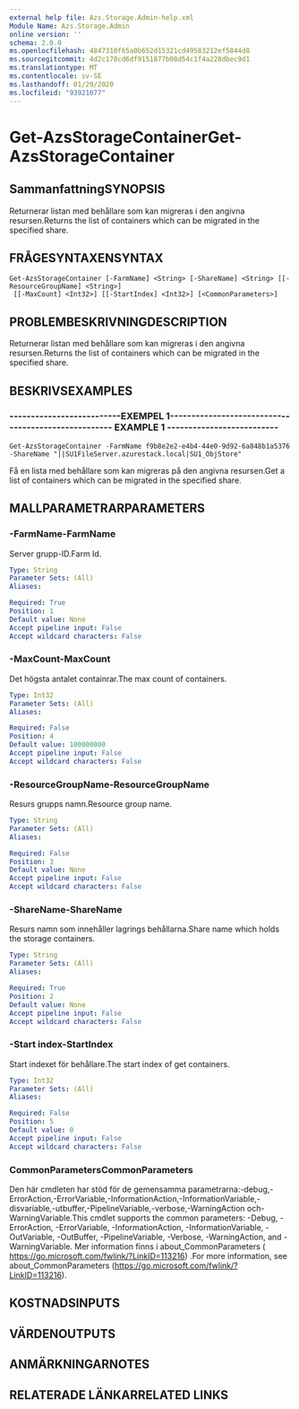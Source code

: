 ```yaml
---
external help file: Azs.Storage.Admin-help.xml
Module Name: Azs.Storage.Admin
online version: ''
schema: 2.0.0
ms.openlocfilehash: 4847310f65a0b652d15321cd49583212ef5844d8
ms.sourcegitcommit: 4d2c178cd6df9151877b08d54c1f4a228dbec9d1
ms.translationtype: MT
ms.contentlocale: sv-SE
ms.lasthandoff: 01/29/2020
ms.locfileid: "93921077"
---
```

# <span data-ttu-id="f0ebe-101">Get-AzsStorageContainer</span><span class="sxs-lookup"><span data-stu-id="f0ebe-101">Get-AzsStorageContainer</span></span>

## <span data-ttu-id="f0ebe-102">Sammanfattning</span><span class="sxs-lookup"><span data-stu-id="f0ebe-102">SYNOPSIS</span></span>
<span data-ttu-id="f0ebe-103">Returnerar listan med behållare som kan migreras i den angivna resursen.</span><span class="sxs-lookup"><span data-stu-id="f0ebe-103">Returns the list of containers which can be migrated in the specified share.</span></span>

## <span data-ttu-id="f0ebe-104">FRÅGESYNTAXEN</span><span class="sxs-lookup"><span data-stu-id="f0ebe-104">SYNTAX</span></span>

```
Get-AzsStorageContainer [-FarmName] <String> [-ShareName] <String> [[-ResourceGroupName] <String>]
 [[-MaxCount] <Int32>] [[-StartIndex] <Int32>] [<CommonParameters>]
```

## <span data-ttu-id="f0ebe-105">PROBLEMBESKRIVNING</span><span class="sxs-lookup"><span data-stu-id="f0ebe-105">DESCRIPTION</span></span>
<span data-ttu-id="f0ebe-106">Returnerar listan med behållare som kan migreras i den angivna resursen.</span><span class="sxs-lookup"><span data-stu-id="f0ebe-106">Returns the list of containers which can be migrated in the specified share.</span></span>

## <span data-ttu-id="f0ebe-107">BESKRIVS</span><span class="sxs-lookup"><span data-stu-id="f0ebe-107">EXAMPLES</span></span>

### <span data-ttu-id="f0ebe-108">--------------------------EXEMPEL 1--------------------------</span><span class="sxs-lookup"><span data-stu-id="f0ebe-108">-------------------------- EXAMPLE 1 --------------------------</span></span>
```
Get-AzsStorageContainer -FarmName f9b8e2e2-e4b4-44e0-9d92-6a848b1a5376 -ShareName "||SU1FileServer.azurestack.local|SU1_ObjStore"
```

<span data-ttu-id="f0ebe-109">Få en lista med behållare som kan migreras på den angivna resursen.</span><span class="sxs-lookup"><span data-stu-id="f0ebe-109">Get a list of containers which can be migrated in the specified share.</span></span>

## <span data-ttu-id="f0ebe-110">MALLPARAMETRAR</span><span class="sxs-lookup"><span data-stu-id="f0ebe-110">PARAMETERS</span></span>

### <span data-ttu-id="f0ebe-111">-FarmName</span><span class="sxs-lookup"><span data-stu-id="f0ebe-111">-FarmName</span></span>
<span data-ttu-id="f0ebe-112">Server grupp-ID.</span><span class="sxs-lookup"><span data-stu-id="f0ebe-112">Farm Id.</span></span>

```yaml
Type: String
Parameter Sets: (All)
Aliases: 

Required: True
Position: 1
Default value: None
Accept pipeline input: False
Accept wildcard characters: False
```

### <span data-ttu-id="f0ebe-113">-MaxCount</span><span class="sxs-lookup"><span data-stu-id="f0ebe-113">-MaxCount</span></span>
<span data-ttu-id="f0ebe-114">Det högsta antalet containrar.</span><span class="sxs-lookup"><span data-stu-id="f0ebe-114">The max count of containers.</span></span>

```yaml
Type: Int32
Parameter Sets: (All)
Aliases: 

Required: False
Position: 4
Default value: 100000000
Accept pipeline input: False
Accept wildcard characters: False
```

### <span data-ttu-id="f0ebe-115">-ResourceGroupName</span><span class="sxs-lookup"><span data-stu-id="f0ebe-115">-ResourceGroupName</span></span>
<span data-ttu-id="f0ebe-116">Resurs grupps namn.</span><span class="sxs-lookup"><span data-stu-id="f0ebe-116">Resource group name.</span></span>

```yaml
Type: String
Parameter Sets: (All)
Aliases: 

Required: False
Position: 3
Default value: None
Accept pipeline input: False
Accept wildcard characters: False
```

### <span data-ttu-id="f0ebe-117">-ShareName</span><span class="sxs-lookup"><span data-stu-id="f0ebe-117">-ShareName</span></span>
<span data-ttu-id="f0ebe-118">Resurs namn som innehåller lagrings behållarna.</span><span class="sxs-lookup"><span data-stu-id="f0ebe-118">Share name which holds the storage containers.</span></span>

```yaml
Type: String
Parameter Sets: (All)
Aliases: 

Required: True
Position: 2
Default value: None
Accept pipeline input: False
Accept wildcard characters: False
```

### <span data-ttu-id="f0ebe-119">-Start index</span><span class="sxs-lookup"><span data-stu-id="f0ebe-119">-StartIndex</span></span>
<span data-ttu-id="f0ebe-120">Start indexet för behållare.</span><span class="sxs-lookup"><span data-stu-id="f0ebe-120">The start index of get containers.</span></span>

```yaml
Type: Int32
Parameter Sets: (All)
Aliases: 

Required: False
Position: 5
Default value: 0
Accept pipeline input: False
Accept wildcard characters: False
```

### <span data-ttu-id="f0ebe-121">CommonParameters</span><span class="sxs-lookup"><span data-stu-id="f0ebe-121">CommonParameters</span></span>
<span data-ttu-id="f0ebe-122">Den här cmdleten har stöd för de gemensamma parametrarna:-debug,-ErrorAction,-ErrorVariable,-InformationAction,-InformationVariable,-disvariable,-utbuffer,-PipelineVariable,-verbose,-WarningAction och-WarningVariable.</span><span class="sxs-lookup"><span data-stu-id="f0ebe-122">This cmdlet supports the common parameters: -Debug, -ErrorAction, -ErrorVariable, -InformationAction, -InformationVariable, -OutVariable, -OutBuffer, -PipelineVariable, -Verbose, -WarningAction, and -WarningVariable.</span></span> <span data-ttu-id="f0ebe-123">Mer information finns i about_CommonParameters ( https://go.microsoft.com/fwlink/?LinkID=113216) .</span><span class="sxs-lookup"><span data-stu-id="f0ebe-123">For more information, see about_CommonParameters (https://go.microsoft.com/fwlink/?LinkID=113216).</span></span>

## <span data-ttu-id="f0ebe-124">KOSTNADS</span><span class="sxs-lookup"><span data-stu-id="f0ebe-124">INPUTS</span></span>

## <span data-ttu-id="f0ebe-125">VÄRDEN</span><span class="sxs-lookup"><span data-stu-id="f0ebe-125">OUTPUTS</span></span>

## <span data-ttu-id="f0ebe-126">ANMÄRKNINGAR</span><span class="sxs-lookup"><span data-stu-id="f0ebe-126">NOTES</span></span>

## <span data-ttu-id="f0ebe-127">RELATERADE LÄNKAR</span><span class="sxs-lookup"><span data-stu-id="f0ebe-127">RELATED LINKS</span></span>

